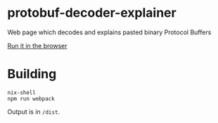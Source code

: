 # protobuf-decoder-explainer

Web page which decodes and explains pasted binary Protocol Buffers

[Run it in the browser](http://jamesdbrock.github.io/protobuf-decoder-explainer/)

# Building

```
nix-shell
npm run webpack
```

Output is in `/dist`.
